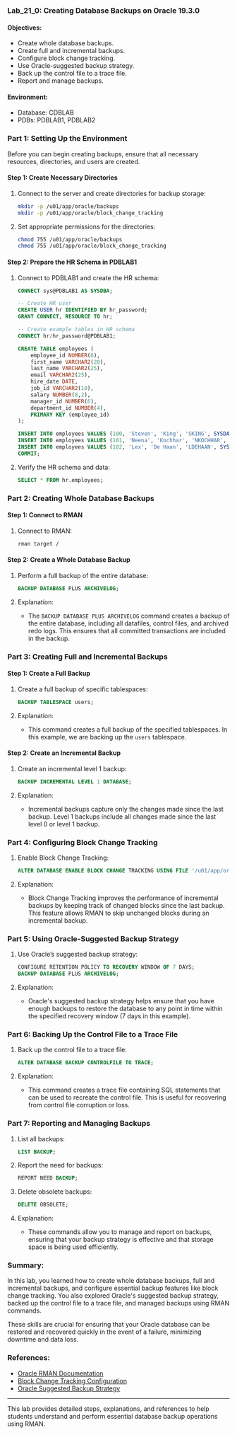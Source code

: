 ### Lab_21_0: Creating Database Backups on Oracle 19.3.0

#### Objectives:
- Create whole database backups.
- Create full and incremental backups.
- Configure block change tracking.
- Use Oracle-suggested backup strategy.
- Back up the control file to a trace file.
- Report and manage backups.

#### Environment:
- Database: CDBLAB
- PDBs: PDBLAB1, PDBLAB2

### Part 1: Setting Up the Environment

Before you can begin creating backups, ensure that all necessary resources, directories, and users are created.

#### Step 1: Create Necessary Directories
1. Connect to the server and create directories for backup storage:
    ```bash
    mkdir -p /u01/app/oracle/backups
    mkdir -p /u01/app/oracle/block_change_tracking
    ```
2. Set appropriate permissions for the directories:
    ```bash
    chmod 755 /u01/app/oracle/backups
    chmod 755 /u01/app/oracle/block_change_tracking
    ```

#### Step 2: Prepare the HR Schema in PDBLAB1
1. Connect to PDBLAB1 and create the HR schema:
    ```sql
    CONNECT sys@PDBLAB1 AS SYSDBA;

    -- Create HR user
    CREATE USER hr IDENTIFIED BY hr_password;
    GRANT CONNECT, RESOURCE TO hr;

    -- Create example tables in HR schema
    CONNECT hr/hr_password@PDBLAB1;

    CREATE TABLE employees (
        employee_id NUMBER(6),
        first_name VARCHAR2(20),
        last_name VARCHAR2(25),
        email VARCHAR2(25),
        hire_date DATE,
        job_id VARCHAR2(10),
        salary NUMBER(8,2),
        manager_id NUMBER(6),
        department_id NUMBER(4),
        PRIMARY KEY (employee_id)
    );

    INSERT INTO employees VALUES (100, 'Steven', 'King', 'SKING', SYSDATE, 'AD_PRES', 24000, NULL, 90);
    INSERT INTO employees VALUES (101, 'Neena', 'Kochhar', 'NKOCHHAR', SYSDATE, 'AD_VP', 17000, 100, 90);
    INSERT INTO employees VALUES (102, 'Lex', 'De Haan', 'LDEHAAN', SYSDATE, 'AD_VP', 17000, 100, 90);
    COMMIT;
    ```

2. Verify the HR schema and data:
    ```sql
    SELECT * FROM hr.employees;
    ```

### Part 2: Creating Whole Database Backups

#### Step 1: Connect to RMAN
1. Connect to RMAN:
    ```bash
    rman target /
    ```

#### Step 2: Create a Whole Database Backup
1. Perform a full backup of the entire database:
    ```sql
    BACKUP DATABASE PLUS ARCHIVELOG;
    ```

2. Explanation:
    - The `BACKUP DATABASE PLUS ARCHIVELOG` command creates a backup of the entire database, including all datafiles, control files, and archived redo logs. This ensures that all committed transactions are included in the backup.

### Part 3: Creating Full and Incremental Backups

#### Step 1: Create a Full Backup
1. Create a full backup of specific tablespaces:
    ```sql
    BACKUP TABLESPACE users;
    ```

2. Explanation:
    - This command creates a full backup of the specified tablespaces. In this example, we are backing up the `users` tablespace.

#### Step 2: Create an Incremental Backup
1. Create an incremental level 1 backup:
    ```sql
    BACKUP INCREMENTAL LEVEL 1 DATABASE;
    ```

2. Explanation:
    - Incremental backups capture only the changes made since the last backup. Level 1 backups include all changes made since the last level 0 or level 1 backup.

### Part 4: Configuring Block Change Tracking

1. Enable Block Change Tracking:
    ```sql
    ALTER DATABASE ENABLE BLOCK CHANGE TRACKING USING FILE '/u01/app/oracle/block_change_tracking/rman_change_track.f';
    ```

2. Explanation:
    - Block Change Tracking improves the performance of incremental backups by keeping track of changed blocks since the last backup. This feature allows RMAN to skip unchanged blocks during an incremental backup.

### Part 5: Using Oracle-Suggested Backup Strategy

1. Use Oracle’s suggested backup strategy:
    ```sql
    CONFIGURE RETENTION POLICY TO RECOVERY WINDOW OF 7 DAYS;
    BACKUP DATABASE PLUS ARCHIVELOG;
    ```

2. Explanation:
    - Oracle's suggested backup strategy helps ensure that you have enough backups to restore the database to any point in time within the specified recovery window (7 days in this example).

### Part 6: Backing Up the Control File to a Trace File

1. Back up the control file to a trace file:
    ```sql
    ALTER DATABASE BACKUP CONTROLFILE TO TRACE;
    ```

2. Explanation:
    - This command creates a trace file containing SQL statements that can be used to recreate the control file. This is useful for recovering from control file corruption or loss.

### Part 7: Reporting and Managing Backups

1. List all backups:
    ```sql
    LIST BACKUP;
    ```

2. Report the need for backups:
    ```sql
    REPORT NEED BACKUP;
    ```

3. Delete obsolete backups:
    ```sql
    DELETE OBSOLETE;
    ```

4. Explanation:
    - These commands allow you to manage and report on backups, ensuring that your backup strategy is effective and that storage space is being used efficiently.

### Summary:
In this lab, you learned how to create whole database backups, full and incremental backups, and configure essential backup features like block change tracking. You also explored Oracle's suggested backup strategy, backed up the control file to a trace file, and managed backups using RMAN commands. 

These skills are crucial for ensuring that your Oracle database can be restored and recovered quickly in the event of a failure, minimizing downtime and data loss.

### References:
- [Oracle RMAN Documentation](https://docs.oracle.com/en/database/oracle/oracle-database/19/bradv/oracle-recovery-manager-overview.html)
- [Block Change Tracking Configuration](https://docs.oracle.com/en/database/oracle/oracle-database/19/bradv/block-change-tracking.html)
- [Oracle Suggested Backup Strategy](https://docs.oracle.com/en/database/oracle/oracle-database/19/bradv/backup-strategies.html)

---

This lab provides detailed steps, explanations, and references to help students understand and perform essential database backup operations using RMAN.
